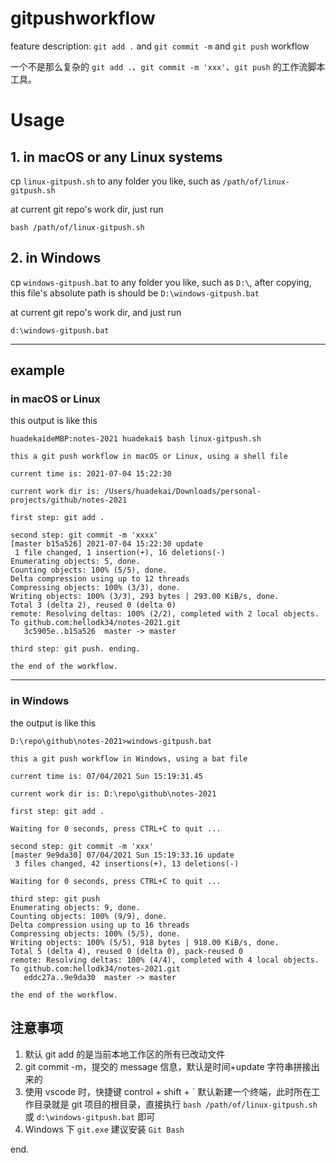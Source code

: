 # gitpushworkflow

feature description: `git add .` and `git commit -m` and `git push` workflow

一个不是那么复杂的 `git add .`、`git commit -m 'xxx'`、`git push` 的工作流脚本工具。

# Usage

## 1. in macOS or any Linux systems

cp `linux-gitpush.sh` to any folder you like, such as `/path/of/linux-gitpush.sh`

at current git repo's work dir, just run

```
bash /path/of/linux-gitpush.sh
```

## 2. in Windows

cp `windows-gitpush.bat` to any folder you like, such as `D:\`, after copying, this file's absolute path is should be `D:\windows-gitpush.bat`

at current git repo's work dir, and just run

```
d:\windows-gitpush.bat
```

----

## example

### in macOS or Linux

this output is like this

```
huadekaideMBP:notes-2021 huadekai$ bash linux-gitpush.sh 

this a git push workflow in macOS or Linux, using a shell file

current time is: 2021-07-04 15:22:30

current work dir is: /Users/huadekai/Downloads/personal-projects/github/notes-2021

first step: git add .

second step: git commit -m 'xxxx'
[master b15a526] 2021-07-04 15:22:30 update
 1 file changed, 1 insertion(+), 16 deletions(-)
Enumerating objects: 5, done.
Counting objects: 100% (5/5), done.
Delta compression using up to 12 threads
Compressing objects: 100% (3/3), done.
Writing objects: 100% (3/3), 293 bytes | 293.00 KiB/s, done.
Total 3 (delta 2), reused 0 (delta 0)
remote: Resolving deltas: 100% (2/2), completed with 2 local objects.
To github.com:hellodk34/notes-2021.git
   3c5905e..b15a526  master -> master

third step: git push. ending.

the end of the workflow.
```

---

### in Windows

the output is like this

```
D:\repo\github\notes-2021>windows-gitpush.bat

this a git push workflow in Windows, using a bat file

current time is: 07/04/2021 Sun 15:19:31.45

current work dir is: D:\repo\github\notes-2021       

first step: git add .

Waiting for 0 seconds, press CTRL+C to quit ...

second step: git commit -m 'xxx'
[master 9e9da30] 07/04/2021 Sun 15:19:33.16 update
 3 files changed, 42 insertions(+), 13 deletions(-)

Waiting for 0 seconds, press CTRL+C to quit ...

third step: git push
Enumerating objects: 9, done.
Counting objects: 100% (9/9), done.
Delta compression using up to 16 threads
Compressing objects: 100% (5/5), done.
Writing objects: 100% (5/5), 918 bytes | 918.00 KiB/s, done.
Total 5 (delta 4), reused 0 (delta 0), pack-reused 0
remote: Resolving deltas: 100% (4/4), completed with 4 local objects.
To github.com:hellodk34/notes-2021.git
   eddc27a..9e9da30  master -> master

the end of the workflow.
```

## 注意事项

1. 默认 git add 的是当前本地工作区的所有已改动文件
2. git commit -m，提交的 message 信息，默认是时间+update 字符串拼接出来的
3. 使用 vscode 时，快捷键 control + shift + \` 默认新建一个终端，此时所在工作目录就是 git 项目的根目录，直接执行 `bash /path/of/linux-gitpush.sh` 或 `d:\windows-gitpush.bat` 即可
4. Windows 下 `git.exe` 建议安装 `Git Bash`

end.
